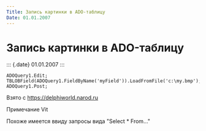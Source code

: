 ```yaml
---
Title: Запись картинки в ADO-таблицу
Date: 01.01.2007
---
```



Запись картинки в ADO-таблицу
=============================

::: {.date}
01.01.2007
:::

    ADOQuery1.Edit;
    TBLOBField(ADOQuery1.FieldByName('myField')).LoadFromFile('c:\my.bmp');
    ADOQuery1.Post;

Взято с <https://delphiworld.narod.ru>

Примечание Vit

Похоже имеется ввиду запросы вида "Select * From..."
